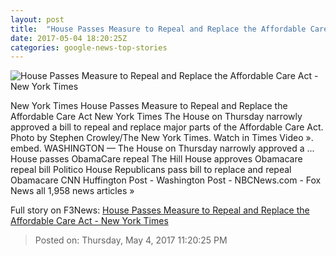 ```yaml
---
layout: post
title:  "House Passes Measure to Repeal and Replace the Affordable Care Act - New York Times"
date: 2017-05-04 18:20:25Z
categories: google-news-top-stories
---
```


![House Passes Measure to Repeal and Replace the Affordable Care Act - New York Times](https://static01.nyt.com/images/2017/05/05/us/05health/05health-facebookJumbo.jpg)

New York Times House Passes Measure to Repeal and Replace the Affordable Care Act New York Times The House on Thursday narrowly approved a bill to repeal and replace major parts of the Affordable Care Act. Photo by Stephen Crowley/The New York Times. Watch in Times Video ». embed. WASHINGTON — The House on Thursday narrowly approved a ... House passes ObamaCare repeal The Hill House approves Obamacare repeal bill Politico House Republicans pass bill to replace and repeal Obamacare CNN Huffington Post - Washington Post - NBCNews.com - Fox News all 1,958 news articles »


Full story on F3News: [House Passes Measure to Repeal and Replace the Affordable Care Act - New York Times](http://www.f3nws.com/n/mvxgQD)

> Posted on: Thursday, May 4, 2017 11:20:25 PM
